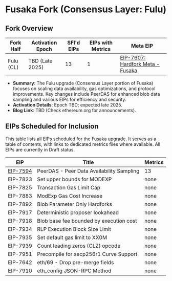 # Fusaka Fork (Consensus Layer: Fulu)

## Fork Overview

| Fork Half | Activation Epoch | SFI'd EIPs | EIPs with Metrics | Meta EIP |
|-----------|------------------|------------|-------------------|----------|
| Fulu (CL) | TBD (Late 2025)  | 13         | 1                 | [EIP-7607: Hardfork Meta - Fusaka](https://eips.ethereum.org/EIPS/eip-7607) |

- **Summary**: The Fulu upgrade (Consensus Layer portion of Fusaka) focuses on scaling data availability, gas optimizations, and protocol improvements. Key changes include PeerDAS for enhanced blob data sampling and various EIPs for efficiency and security.
- **Activation Details**: Epoch TBD; expected late 2025.
- **Blog Link**: TBD (Check ethereum.org for announcements).

## EIPs Scheduled for Inclusion

This table lists all EIPs scheduled for the Fusaka upgrade. It serves as a table of contents, with links to dedicated metrics files where available. All EIPs are currently in Draft status.

| EIP | Title | Metrics |
|-----|-------|---------|
| [EIP-7594](eip-7594-cl-metrics.md) | PeerDAS - Peer Data Availability Sampling | 13 |
| EIP-7823 | Set upper bounds for MODEXP | none |
| EIP-7825 | Transaction Gas Limit Cap | none |
| EIP-7883 | ModExp Gas Cost Increase | none |
| EIP-7892| Blob Parameter Only Hardforks | none |
| EIP-7917 | Deterministic proposer lookahead | none |
| EIP-7918 | Blob base fee bounded by execution cost | none |
| EIP-7934 | RLP Execution Block Size Limit | none |
| EIP-7935 | Set default gas limit to XX0M | none |
| EIP-7939 | Count leading zeros (CLZ) opcode | none |
| EIP-7951 | Precompile for secp256r1 Curve Support | none |
| EIP-7642 | eth/69 - Drop pre-merge fields | none |
| EIP-7910 | eth_config JSON-RPC Method | none |